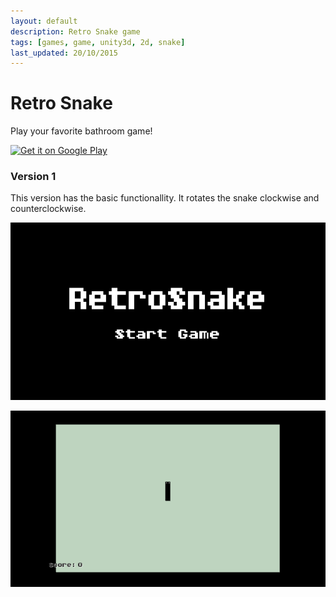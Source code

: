 ```yaml
---
layout: default
description: Retro Snake game
tags: [games, game, unity3d, 2d, snake]
last_updated: 20/10/2015
---
```


# Retro Snake

Play your favorite bathroom game!

<a href="https://play.google.com/store/apps/details?id=me.leok.retrosnake">
  <img alt="Get it on Google Play"
       src="https://developer.android.com/images/brand/en_generic_rgb_wo_45.png" />
</a>

### Version 1

This version has the basic functionallity. It rotates the snake clockwise and counterclockwise.

![](/images/retrosnake/main_menu_v1.0.2.png)

![](/images/retrosnake/in_game_v1.0.2.png)
